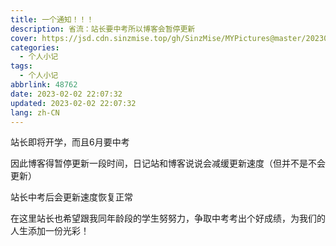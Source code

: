 ```yaml
---
title: 一个通知！！！
description: 省流：站长要中考所以博客会暂停更新
cover: https://jsd.cdn.sinzmise.top/gh/SinzMise/MYPictures@master/20230202/OIP-C.3v0204kp5ns0.webp
categories: 
  - 个人小记
tags: 
  - 个人小记
abbrlink: 48762
date: 2023-02-02 22:07:32
updated: 2023-02-02 22:07:32
lang: zh-CN
---
```

站长即将开学，而且6月要中考

因此博客得暂停更新一段时间，日记站和博客说说会减缓更新速度（但并不是不会更新）

站长中考后会更新速度恢复正常

在这里站长也希望跟我同年龄段的学生努努力，争取中考考出个好成绩，为我们的人生添加一份光彩！
